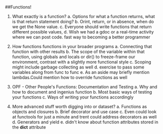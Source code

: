 ##Functions!

1. What exactly is a function?
    a. Options for what a function returns, what is that return statement doing?
    b. Orint, return, or in absence, when do we get the None value. 
    c. Everyone should write functions that return different possible values, 
    d. Wish we had a gdoc or a real-time activity where we can post code. fast way to becoming a better programmer

2. How functions functions in your broader programs
    a. Connecting that function with other results
    b. The scope of the variable within that function, using globals and locals or dir() to freeze-frame our environment, contrast with a slightly more functional style
    c. Scoping might include garbage collecting as well
    d. exercise to pass some variables along from func to func
    e. As an aside may briefly mention lambdas.Could mention how to override functions as well

3. OPF - Other People's Functions: Documentation and Testing
    a. Why and how to document and ingenius function
    b. Most basic ways of testing your functions
    c. Ways of writing your functions accordingly

4. More advanced stuff worth digging into or dataset?
    a. Functions as objects and closures
    b. Brief decorator and use case
    c. Even could look at functools for just a minute and trent could address decorators as well
    d. Generators and yield
    e. didn't know about function attributes stored in the __dict__ attribute